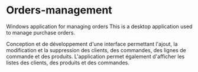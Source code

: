 # Orders-management
Windows application for managing orders
This is a desktop application used to manage purchase orders.

Conception et de développement d'une interface permettant l'ajout, la modification et la suppression des clients, des commandes, des lignes de commande et des produits. L'application permet également d'afficher les listes des clients, des produits et des commandes.
